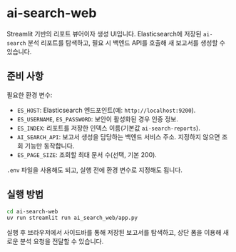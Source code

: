 ﻿# ai-search-web

Streamlit 기반의 리포트 뷰어이자 생성 UI입니다. Elasticsearch에 저장된 `ai-search` 분석 리포트를 탐색하고, 필요 시 백엔드 API를 호출해 새 보고서를 생성할 수 있습니다.

## 준비 사항

필요한 환경 변수:

- `ES_HOST`: Elasticsearch 엔드포인트(예: `http://localhost:9200`).
- `ES_USERNAME`, `ES_PASSWORD`: 보안이 활성화된 경우 인증 정보.
- `ES_INDEX`: 리포트를 저장한 인덱스 이름(기본값 `ai-search-reports`).
- `AI_SEARCH_API`: 보고서 생성을 담당하는 백엔드 서비스 주소. 지정하지 않으면 조회 기능만 동작합니다.
- `ES_PAGE_SIZE`: 조회할 최대 문서 수(선택, 기본 200).

`.env` 파일을 사용해도 되고, 실행 전에 환경 변수로 지정해도 됩니다.

## 실행 방법

```bash
cd ai-search-web
uv run streamlit run ai_search_web/app.py
```

실행 후 브라우저에서 사이드바를 통해 저장된 보고서를 탐색하고, 상단 폼을 이용해 새로운 분석 요청을 전달할 수 있습니다.
